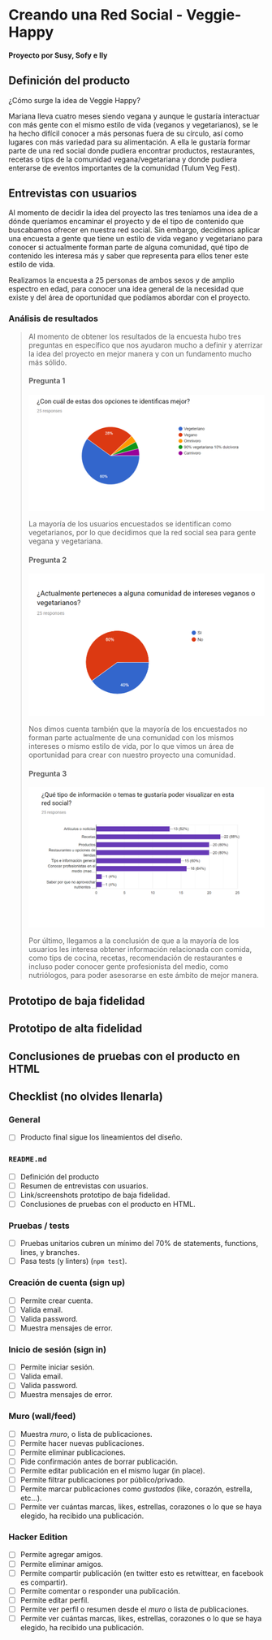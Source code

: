 # Creando una Red Social - Veggie-Happy
#### Proyecto por Susy, Sofy e Ily

## Definición del producto

¿Cómo surge la idea de Veggie Happy?

Mariana lleva cuatro meses siendo vegana y aunque le gustaría interactuar con más gente con el mismo estilo de vida (veganos y vegetarianos), se le ha hecho difícil conocer a más personas fuera de su círculo, así como lugares con más variedad para su alimentación.
A ella le gustaría formar parte de una red social donde pudiera encontrar productos, restaurantes, recetas o tips de la comunidad vegana/vegetariana y donde pudiera enterarse de eventos importantes de la comunidad (Tulum Veg Fest).

## Entrevistas con usuarios

Al momento de decidir la idea del proyecto las tres teníamos una idea de a dónde queríamos encaminar el proyecto y de el tipo de contenido que buscabamos ofrecer en nuestra red social. Sin embargo, decidimos aplicar una encuesta a gente que tiene un estilo de vida vegano y vegetariano para conocer si actualmente forman parte de alguna comunidad, qué tipo de contenido les interesa más y saber que representa para ellos tener este estilo de vida.

Realizamos la encuesta a 25 personas de ambos sexos y de amplio espectro en edad, para conocer una idea general de la necesidad que existe y del área de oportunidad que podíamos abordar con el proyecto.

### Análisis de resultados
>Al momento de obtener los resultados de la encuesta hubo tres preguntas en específico que nos ayudaron mucho a definir y aterrizar la idea del proyecto en mejor manera y con un fundamento mucho más sólido.
>
>#### Pregunta 1
>
>![](images/pregunta1.png)
>
>La mayoría de los usuarios encuestados se identifican como vegetarianos, por lo que decidimos que la red social sea para gente vegana y vegetariana.
>
>#### Pregunta 2
>![](images/pregunta2.png)
>
>Nos dimos cuenta también que la mayoría de los encuestados no forman parte actualmente de una comunidad con los mismos intereses o mismo estilo de vida, por lo que vimos un área de oportunidad para crear con nuestro proyecto una comunidad.
>
>#### Pregunta 3
>![](images/pregunta3.png)
>
>Por último, llegamos a la conclusión de que a la mayoría de los usuarios les interesa obtener información relacionada con comida, como tips de cocina, recetas, recomendación de restaurantes e incluso poder conocer gente profesionista del medio, como nutriólogos, para poder asesorarse en este ámbito de mejor manera.

## Prototipo de baja fidelidad

## Prototipo de alta fidelidad

## Conclusiones de pruebas con el producto en HTML





## Checklist (no olvides llenarla)

### General

* [ ] Producto final sigue los lineamientos del diseño.

### `README.md`

* [ ] Definición del producto
* [ ] Resumen de entrevistas con usuarios.
* [ ] Link/screenshots prototipo de baja fidelidad.
* [ ] Conclusiones de pruebas con el producto en HTML.

### Pruebas / tests

* [ ] Pruebas unitarios cubren un mínimo del 70% de statements, functions,
  lines, y branches.
* [ ] Pasa tests (y linters) (`npm test`).

### Creación de cuenta (sign up)

* [ ] Permite crear cuenta.
* [ ] Valida email.
* [ ] Valida password.
* [ ] Muestra mensajes de error.

### Inicio de sesión (sign in)

* [ ] Permite iniciar sesión.
* [ ] Valida email.
* [ ] Valida password.
* [ ] Muestra mensajes de error.

### Muro (wall/feed)

* [ ] Muestra _muro_, o lista de publicaciones.
* [ ] Permite hacer nuevas publicaciones.
* [ ] Permite eliminar publicaciones.
* [ ] Pide confirmación antes de borrar publicación.
* [ ] Permite editar publicación en el mismo lugar (in place).
* [ ] Permite filtrar publicaciones por público/privado.
* [ ] Permite marcar publicaciones como _gustados_ (like, corazón, estrella,
  etc...).
* [ ] Permite ver cuántas marcas, likes, estrellas, corazones o lo que se haya
  elegido, ha recibido una publicación.

### Hacker Edition

* [ ] Permite agregar amigos.
* [ ] Permite eliminar amigos.
* [ ] Permite compartir publicación (en twitter esto es retwittear, en facebook
  es compartir).
* [ ] Permite comentar o responder una publicación.
* [ ] Permite editar perfil.
* [ ] Permite ver perfil o resumen desde el _muro_ o lista de publicaciones.
* [ ] Permite ver cuántas marcas, likes, estrellas, corazones o lo que se haya
  elegido, ha recibido una publicación.
